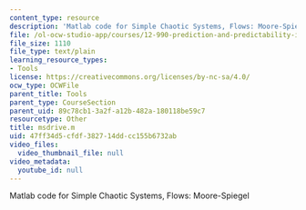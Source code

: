 ```yaml
---
content_type: resource
description: 'Matlab code for Simple Chaotic Systems, Flows: Moore-Spiegel'
file: /ol-ocw-studio-app/courses/12-990-prediction-and-predictability-in-the-atmosphere-and-oceans-spring-2003/47ff34d5cfdf382714ddcc155b6732ab_msdrive.m
file_size: 1110
file_type: text/plain
learning_resource_types:
- Tools
license: https://creativecommons.org/licenses/by-nc-sa/4.0/
ocw_type: OCWFile
parent_title: Tools
parent_type: CourseSection
parent_uid: 89c78cb1-3a2f-a12b-482a-180118be59c7
resourcetype: Other
title: msdrive.m
uid: 47ff34d5-cfdf-3827-14dd-cc155b6732ab
video_files:
  video_thumbnail_file: null
video_metadata:
  youtube_id: null
---
```

Matlab code for Simple Chaotic Systems, Flows: Moore-Spiegel